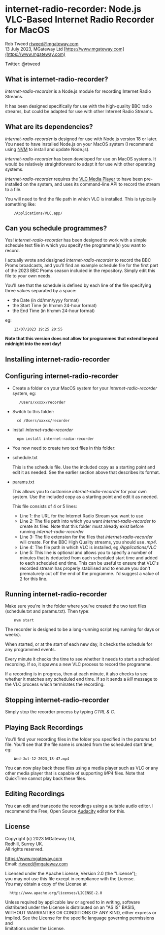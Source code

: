 # internet-radio-recorder: Node.js VLC-Based Internet Radio Recorder for MacOS
 
Rob Tweed <rtweed@mgateway.com>  
13 July 2023, MGateway Ltd [https://www.mgateway.com](https://www.mgateway.com)  

Twitter: @rtweed


## What is internet-radio-recorder?

*internet-radio-recorder* is a Node.js module for recording Internet Radio Streams.

It has been designed specifically for use with the high-quality BBC radio streams, but could be adapted for use with other Internet Radio Streams.

## What are its dependencies?

*internet-radio-recorder* is designed for use with Node.js version 18 or later.  You need to have installed Node.js on your MacOS system (I recommend using [NVM](https://github.com/nvm-sh/nvm) to install and update Node.js).

*internet-radio-recorder* has been developed for use on MacOS systems.  It would be relatively straightforward to adapt it for use with other operating systems.

*internet-radio-recorder* requires the [VLC Media Player](https://www.videolan.org/) 
to have been pre-installed on the system, and uses its command-line API to record the stream to a file.

You will need to find the file path in which VLC is installed.  This is typically something like:

        /Applications/VLC.app/


## Can you schedule programmes?

Yes! *internet-radio-recorder* has been designed to work with a simple schedule text file in which you 
specify the programme(s) you want to record.

I actually wrote and designed *internet-radio-recorder* to record the BBC Proms broadcasts, and you'll find an example
schedule file for the first part of the 2023 BBC Proms season included in the repository.  Simply edit this file to your own needs.

You'll see that the schedule is defined by each line of the file specifying three values separated by a space:

- the Date (in dd/mm/yyyy format)
- the Start Time (in hh:mm 24-hour format)
- the End Time (in hh:mm 24-hour format)

eg:

        13/07/2023 19:25 20:55

**Note that this version does not allow for programmes that extend beyond midnight into the next day!**


## Installing internet-radio-recorder




## Configuring internet-radio-recorder

- Create a folder on your MacOS system for your *internet-radio-recorder* system, eg:

         /Users/xxxxx/recorder

- Switch to this folder:

        cd /Users/xxxxx/recorder

- Install *internet-radio-recorder*

        npm install internet-radio-recorder


- You now need to create two text files in this folder:

- schedule.txt

  This is the schedule file.  Use the included copy as a starting point and edit it as needed.  See the earlier section above that describes its format.

- params.txt

  This allows you to customise *internet-radio-recorder* for your own system.  Use the included copy as a starting point and edit it as needed.

  This file consists of 4 or 5 lines:

  - Line 1: the URL for the Internet Radio Stream you want to use
  - Line 2: The file path into which you want *internet-radio-recorder* to create its files.  Note that this folder must already exist before running *internet-radio-recorder*
  - Line 3: The file extension for the files that *internet-radio-recorder* will create.  For the BBC High Quality streams, you should use *.mp4*.
  - Line 4: The file path in which VLC is installed, eg */Applications/VLC*
  - Line 5: This line is optional and allows you to specify a number of minutes that is deducted from each scheduled start time and added to each scheduled end time.  This can be useful to ensure that VLC's recorded stream has properly stabilised and to ensure you don't prematurely cut off the end of the programme.  I'd suggest a value of 2 for this line.

## Running internet-radio-recorder

Make sure you're in the folder where you've created the two text files (schedule.txt and params.txt).  Then type:

        nvm start

The recorder is designed to be a long-running script (eg running for days or weeks).

When started, or at the start of each new day, it checks the schedule for any programmed events.

Every minute it checks the time to see whether it needs to start a scheduled recording.  If so, it spawns a new VLC process to record the programme.

If a recording is in progress, then at each minute, it also checks to see whether it matches any scheduled end time.  If so it sends a *kill* message to the VLC process which terminates the recording.

## Stopping internet-radio-recorder

Simply stop the recorder process by typing *CTRL & C*.


## Playing Back Recordings

You'll find your recording files in the folder you specified in the *params.txt* file.  You'll see that the file name is created from the scheduled start time, eg:

        Wed-Jul-12-2023_18-47.mp4

You can now play back these files using a media player such as VLC or any other media player that is capable of supporting *MP4* files.  Note that QuickTime cannot play back these files.

## Editing Recordings

You can edit and transcode the recordings using a suitable audio editor.  I recommend the Free, Open Source 
[Audacity](https://www.audacityteam.org/) editor for this.


## License

 Copyright (c) 2023 MGateway Ltd,                           
 Redhill, Surrey UK.                                                      
 All rights reserved.                                                     
                                                                           
  https://www.mgateway.com                                                  
  Email: rtweed@mgateway.com                                               
                                                                           
                                                                           
  Licensed under the Apache License, Version 2.0 (the "License");          
  you may not use this file except in compliance with the License.         
  You may obtain a copy of the License at                                  
                                                                           
      http://www.apache.org/licenses/LICENSE-2.0                           
                                                                           
  Unless required by applicable law or agreed to in writing, software      
  distributed under the License is distributed on an "AS IS" BASIS,        
  WITHOUT WARRANTIES OR CONDITIONS OF ANY KIND, either express or implied. 
  See the License for the specific language governing permissions and      
   limitations under the License.  


